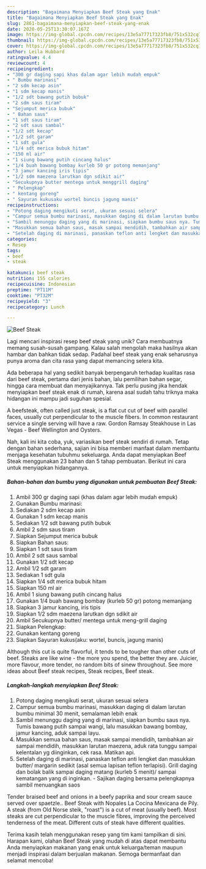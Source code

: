 ```yaml
---
description: "Bagaimana Menyiapkan Beef Steak yang Enak"
title: "Bagaimana Menyiapkan Beef Steak yang Enak"
slug: 2861-bagaimana-menyiapkan-beef-steak-yang-enak
date: 2020-05-25T13:30:07.167Z
image: https://img-global.cpcdn.com/recipes/13e5a77717323fb8/751x532cq70/beef-steak-foto-resep-utama.jpg
thumbnail: https://img-global.cpcdn.com/recipes/13e5a77717323fb8/751x532cq70/beef-steak-foto-resep-utama.jpg
cover: https://img-global.cpcdn.com/recipes/13e5a77717323fb8/751x532cq70/beef-steak-foto-resep-utama.jpg
author: Leila Hubbard
ratingvalue: 4.4
reviewcount: 4
recipeingredient:
- "300 gr daging sapi khas dalam agar lebih mudah empuk"
- " Bumbu marinasi"
- "2 sdm kecap asin"
- "1 sdm kecap manis"
- "1/2 sdt bawang putih bubuk"
- "2 sdm saus tiram"
- "Sejumput merica bubuk"
- " Bahan saus"
- "1 sdt saus tiram"
- "2 sdt saus sambal"
- "1/2 sdt kecap"
- "1/2 sdt garam"
- "1 sdt gula"
- "1/4 sdt merica bubuk hitam"
- "150 ml air"
- "1 siung bawang putih cincang halus"
- "1/4 buah bawang bombay kurleb 50 gr potong memanjang"
- "3 jamur kancing iris tipis"
- "1/2 sdm maezena larutkan dgn sdikit air"
- "Secukupnya butter mentega untuk menggrill daging"
- " Pelengkap"
- " kentang goreng"
- " Sayuran kukusaku wortel buncis jagung manis"
recipeinstructions:
- "Potong daging mengikuti serat, ukuran sesuai selera"
- "Campur semua bumbu marinasi, masukkan daging di dalam larutan bumbu minimal 30 menit, semalaman lebih enak"
- "Sambil menunggu daging yang di marinasi, siapkan bumbu saus nya. Tumis bawang putih sampai wangi, lalu masukkan bawang bombay, jamur kancing, aduk sampai layu."
- "Masukkan semua bahan saus, masak sampai mendidih, tambahkan air sampai mendidih, masukkan larutan maezena, aduk rata tunggu sampai kelentalan yg diinginkan, cek rasa. Matikan api."
- "Setelah daging di marinasi, panaskan teflon anti lengket dan masukkan butter/ margarin sedikit (asal semua lapisan teflon terlapisi). Grill daging dan bolak balik sampai daging matang (kurleb 5 menit)/ sampai kematangan yang di inginkan. Sajikan daging bersama pelengkapnya sambil menuangkan saos"
categories:
- Resep
tags:
- beef
- steak

katakunci: beef steak 
nutrition: 155 calories
recipecuisine: Indonesian
preptime: "PT11M"
cooktime: "PT32M"
recipeyield: "3"
recipecategory: Lunch

---
```



![Beef Steak](https://img-global.cpcdn.com/recipes/13e5a77717323fb8/751x532cq70/beef-steak-foto-resep-utama.jpg)

Lagi mencari inspirasi resep beef steak yang unik? Cara membuatnya memang susah-susah gampang. Kalau salah mengolah maka hasilnya akan hambar dan bahkan tidak sedap. Padahal beef steak yang enak seharusnya punya aroma dan cita rasa yang dapat memancing selera kita.

Ada beberapa hal yang sedikit banyak berpengaruh terhadap kualitas rasa dari beef steak, pertama dari jenis bahan, lalu pemilihan bahan segar, hingga cara membuat dan menyajikannya. Tak perlu pusing jika hendak menyiapkan beef steak enak di rumah, karena asal sudah tahu triknya maka hidangan ini mampu jadi suguhan spesial.

A beefsteak, often called just steak, is a flat cut cut of beef with parallel faces, usually cut perpendicular to the muscle fibers. In common restaurant service a single serving will have a raw. Gordon Ramsay Steakhouse in Las Vegas - Beef Wellington and Oysters.


Nah, kali ini kita coba, yuk, variasikan beef steak sendiri di rumah. Tetap dengan bahan sederhana, sajian ini bisa memberi manfaat dalam membantu menjaga kesehatan tubuhmu sekeluarga. Anda dapat menyiapkan Beef Steak menggunakan 23 bahan dan 5 tahap pembuatan. Berikut ini cara untuk menyiapkan hidangannya.

<!--inarticleads1-->

##### Bahan-bahan dan bumbu yang digunakan untuk pembuatan Beef Steak:

1. Ambil 300 gr daging sapi (khas dalam agar lebih mudah empuk)
1. Gunakan  Bumbu marinasi:
1. Sediakan 2 sdm kecap asin
1. Gunakan 1 sdm kecap manis
1. Sediakan 1/2 sdt bawang putih bubuk
1. Ambil 2 sdm saus tiram
1. Siapkan Sejumput merica bubuk
1. Siapkan  Bahan saus:
1. Siapkan 1 sdt saus tiram
1. Ambil 2 sdt saus sambal
1. Gunakan 1/2 sdt kecap
1. Ambil 1/2 sdt garam
1. Sediakan 1 sdt gula
1. Siapkan 1/4 sdt merica bubuk hitam
1. Siapkan 150 ml air
1. Ambil 1 siung bawang putih cincang halus
1. Gunakan 1/4 buah bawang bombay (kurleb 50 gr) potong memanjang
1. Siapkan 3 jamur kancing, iris tipis
1. Siapkan 1/2 sdm maezena larutkan dgn sdikit air
1. Ambil Secukupnya butter/ mentega untuk meng-grill daging
1. Siapkan  Pelengkap:
1. Gunakan  kentang goreng
1. Siapkan  Sayuran kukus(aku: wortel, buncis, jagung manis)


Although this cut is quite flavorful, it tends to be tougher than other cuts of beef. Steaks are like wine - the more you spend, the better they are. Juicier, more flavour, more tender, no random bits of sinew throughout. See more ideas about Beef steak recipes, Steak recipes, Beef steak. 

<!--inarticleads2-->

##### Langkah-langkah menyiapkan Beef Steak:

1. Potong daging mengikuti serat, ukuran sesuai selera
1. Campur semua bumbu marinasi, masukkan daging di dalam larutan bumbu minimal 30 menit, semalaman lebih enak
1. Sambil menunggu daging yang di marinasi, siapkan bumbu saus nya. Tumis bawang putih sampai wangi, lalu masukkan bawang bombay, jamur kancing, aduk sampai layu.
1. Masukkan semua bahan saus, masak sampai mendidih, tambahkan air sampai mendidih, masukkan larutan maezena, aduk rata tunggu sampai kelentalan yg diinginkan, cek rasa. Matikan api.
1. Setelah daging di marinasi, panaskan teflon anti lengket dan masukkan butter/ margarin sedikit (asal semua lapisan teflon terlapisi). Grill daging dan bolak balik sampai daging matang (kurleb 5 menit)/ sampai kematangan yang di inginkan. - Sajikan daging bersama pelengkapnya sambil menuangkan saos


Tender braised beef and onions in a beefy paprika and sour cream sauce served over spaetzle.. Beef Steak with Nopales La Cocina Mexicana de Pily. A steak (from Old Norse steik, &#34;roast&#34;) is a cut of meat (usually beef). Most steaks are cut perpendicular to the muscle fibres, improving the perceived tenderness of the meat. Different cuts of steak have different qualities. 

Terima kasih telah menggunakan resep yang tim kami tampilkan di sini. Harapan kami, olahan Beef Steak yang mudah di atas dapat membantu Anda menyiapkan makanan yang enak untuk keluarga/teman maupun menjadi inspirasi dalam berjualan makanan. Semoga bermanfaat dan selamat mencoba!
